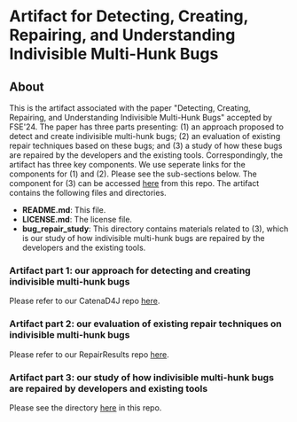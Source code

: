 # Artifact for Detecting, Creating, Repairing, and Understanding Indivisible Multi-Hunk Bugs

## About

This is the artifact associated with the paper "Detecting, Creating, Repairing, and Understanding Indivisible Multi-Hunk Bugs" accepted by FSE'24. 
The paper has three parts presenting: (1) an approach proposed to detect and create indivisible multi-hunk bugs; 
(2) an evaluation of existing repair techniques based on these bugs; and 
(3) a study of how these bugs are repaired by the developers and the existing tools.
Correspondingly, the artifact has three key components. We use seperate links for the components for (1) and (2). Please see the sub-sections below.
The component for (3) can be accessed [here](bug_repair_study) from this repo.
The artifact contains the following files and directories.

- **README.md**: This file.
- **LICENSE.md**: The license file.
- **bug_repair_study**: This directory contains materials related to (3), which is our study of how indivisible multi-hunk bugs are repaired by the developers and the existing tools.

### Artifact part 1: our approach for detecting and creating indivisible multi-hunk bugs

Please refer to our CatenaD4J repo [here](https://github.com/universetraveller/CatenaD4j).

### Artifact part 2: our evaluation of existing repair techniques on indivisible multi-hunk bugs

Please refer to our RepairResults repo [here](https://github.com/BaiGeiQiShi/RepairResults).

### Artifact part 3: our study of how indivisible multi-hunk bugs are repaired by developers and existing tools

Please see the directory [here](bug_repair_study) in this repo.
